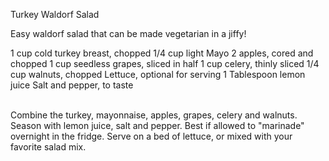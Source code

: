 Turkey Waldorf Salad

Easy waldorf salad that can be made vegetarian in a jiffy!

1 cup cold turkey breast, chopped
1/4 cup light Mayo
2 apples, cored and chopped
1 cup seedless grapes, sliced in half
1 cup celery, thinly sliced
1/4 cup walnuts, chopped
Lettuce, optional for serving
1 Tablespoon lemon juice
Salt and pepper, to taste

<br>Combine the turkey, mayonnaise, apples, grapes, celery and walnuts.
Season with lemon juice, salt and pepper.
Best if allowed to "marinade" overnight in the fridge.
Serve on a bed of lettuce, or mixed with your favorite salad mix.
